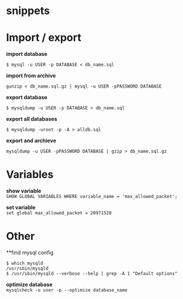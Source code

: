 snippets
========
# Import / export

**import database**

    $ mysql -u USER -p DATABASE < db_name.sql

**import from archive**

    gunzip < db_name.sql.gz | mysql -u USER -pPASSWORD DATABASE

**export database**

    $ mysqldump -u USER -p DATABASE > db_name.sql

**export all databases**

    $ mysqldump -uroot -p -A > alldb.sql
    
**export and archieve**

    mysqldump -u USER -pPASSWORD DATABASE | gzip > db_name.sql.gz

# Variables

**show variable**  
`SHOW GLOBAL VARIABLES WHERE variable_name = 'max_allowed_packet';`

**set variable**  
`set global max_allowed_packet = 20971520`

# Other

**find mysql config
```
$ which mysqld
/usr/sbin/mysqld
$ /usr/sbin/mysqld --verbose --help | grep -A 1 "Default options"
```

**optimize database**  
`mysqlcheck -u user -p --optimize database_name`
